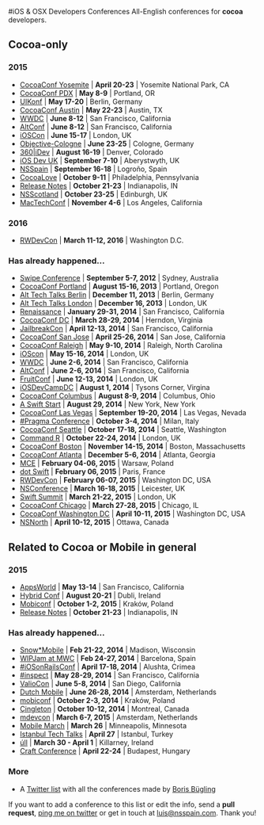 #iOS & OSX Developers Conferences
All-English conferences for **cocoa** developers.

## Cocoa-only
### 2015
* [CocoaConf Yosemite](http://cocoaconf.com/yosemite) | **April 20-23** | Yosemite National Park, CA
* [CocoaConf PDX](http://cocoaconf.com/portland-2015/home) | **May 8-9** | Portland, OR
* [UIKonf](http://www.uikonf.com) | **May 17-20** | Berlin, Germany
* [CocoaConf Austin](http://cocoaconf.com/austin-2015/home) | **May 22-23** | Austin, TX
* [WWDC](https://developer.apple.com/wwdc/) | **June 8-12** | San Francisco, California
* [AltConf](http://altconf.com/) | **June 8-12** | San Francisco, California
* [iOSCon](https://skillsmatter.com/conferences/6687-ioscon-2015-the-conference-for-ios-and-swift-developers) | **June 15-17** | London, UK
* [Objective-Cologne](http://objcgn.com/) | **June 23-25** | Cologne, Germany
* [360|iDev](http://360idev.com/) | **August 16-19** | Denver, Colorado
* [iOS Dev UK](http://www.iosdevuk.com/) | **September 7-10** | Aberystwyth, UK
* [NSSpain](http://nsspain.com/) | **September 16-18** | Logroño, Spain
* [CocoaLove](http://cocoalove.org) | **October 9-11** | Philadelphia, Pennsylvania
* [Release Notes](http://releasenotes.tv/conference/) | **October 21-23** | Indianapolis, IN
* [NSScotland](http://nsscotland.com/) | **October 23-25** | Edinburgh, UK
* [MacTechConf](http://mactech.com/conference) | **November 4-6** | Los Angeles, California

### 2016

* [RWDevCon](http://www.rwdevcon.com/) | **March 11-12, 2016** | Washington D.C.

### Has already happened...
* [Swipe Conference](http://swipeconference.com.au/) | **September 5-7, 2012** | Sydney, Australia
* [CocoaConf Portland](http://cocoaconf.com/portland-2013/home) | **August 15-16, 2013** | Portland, Oregon
* [Alt Tech Talks Berlin](http://www.alt-tech-talks.com) | **December 11, 2013** | Berlin, Germany
* [Alt Tech Talks London](http://www.alttechtalks.com) | **December 16, 2013** | London, UK
* [Renaissance](http://renaissance.io/2014) | **January 29-31, 2014** | San Francisco, California
* [CocoaConf DC](http://cocoaconf.com/dc-2014/home) | **March 28-29, 2014** | Herndon, Virginia
* [JailbreakCon](http://www.jailbreakcon.com/) | **April 12-13, 2014** | San Francisco, California
* [CocoaConf San Jose](http://cocoaconf.com/sanjose-2014/home) | **April 25-26, 2014** | San Jose, California
* [CocoaConf Raleigh](http://cocoaconf.com/raleigh-2014/home) | **May 9-10, 2014** | Raleigh, North Carolina
* [iOScon](https://skillsmatter.com/conferences/1984-ios-exchange-2014) | **May 15-16, 2014** | London, UK
* [WWDC](https://developer.apple.com/wwdc/) | **June 2-6, 2014** | San Francisco, California
* [AltConf](http://www.altconf.com/) | **June 2-6, 2014** | San Francisco, California
* [FruitConf](http://fruitconf.co/) | **June 12-13, 2014** | London, UK
* [iOSDevCampDC](http://iosdevcampdc.com/) | **August 1, 2014** | Tysons Corner, Virgina
* [CocoaConf Columbus](http://cocoaconf.com/columbus-2014/home) | **August 8-9, 2014** | Columbus, Ohio
* [A Swift Start](http://aswiftstart.com/) | **August 29, 2014** | New York, New York
* [CocoaConf Las Vegas](http://cocoaconf.com/lasvegas-2014/home) | **September 19-20, 2014** | Las Vegas, Nevada
* [#Pragma Conference](http://pragmamark.org/eventi/pragma-conference-2014/) | **October 3-4, 2014** | Milan, Italy
* [CocoaConf Seattle](http://cocoaconf.com/seattle-2014/home) | **October 17-18, 2014** | Seattle, Washington
* [Command R](http://cmdrconf.com) | **October 22-24, 2014** | London, UK
* [CocoaConf Boston](http://cocoaconf.com/boston-2014/home) | **November 14-15, 2014** | Boston, Massachusetts
* [CocoaConf Atlanta](http://cocoaconf.com/atlanta-2014/home) | **December 5-6, 2014** | Atlanta, Georgia
* [MCE](http://mceconf.com) | **February 04-06, 2015** | Warsaw, Poland
* [dot Swift](http://www.dotswift.io) | **February 06, 2015** | Paris, France
* [RWDevCon](http://www.rwdevcon.com) | **February 06-07, 2015** | Washington DC, USA
* [NSConference](http://nsconference.com/) | **March 16-18, 2015** | Leicester, UK
* [Swift Summit](http://www.swiftsummit.com) | **March 21-22, 2015** | London, UK
* [CocoaConf Chicago](http://cocoaconf.com/chicago-2015/home) | **March 27-28, 2015** | Chicago, IL
* [CocoaConf Washington DC](http://cocoaconf.com/dc-2015/home) | **April 10-11, 2015** | Washington DC, USA
* [NSNorth](http://nsnorth.ca/) | **April 10-12, 2015** | Ottawa, Canada

## Related to Cocoa or Mobile in general

### 2015
* [AppsWorld](http://www.apps-world.net/northamerica/) | **May 13-14** | San Francisco, California
* [Hybrid Conf](http://hybridconf.net/) | **August 20-21** | Dubli, Ireland
* [Mobiconf](http://www.mobiconf.org/) | **October 1-2, 2015** | Kraków, Poland
* [Release Notes](http://releasenotes.tv/conference/) | **October 21-23** | Indianapolis, IN
 
### Has already happened...
* [Snow*Mobile](http://2014.snow-mobile.org/) | **Feb 21-22, 2014** | Madison, Wisconsin
* [WIPJam at MWC](http://wip.org/wip-event/wipjam-mwc14/) | **Feb 24-27, 2014** | Barcelona, Spain
* [#iOSonRailsConf](http://iosonrailsconf.eu/) | **April 17-18, 2014** | Alushta, Crimea
* [#inspect](http://www.rubymotion.com/conference/2014/) | **May 28-29, 2014** | San Francisco, California
* [ValioCon](http://valiocon.com/) | **June 5-8, 2014** | San Diego, California
* [Dutch Mobile](http://www.mobileconference.nl) | **June 26-28, 2014** | Amsterdam, Netherlands
* [mobiconf](http://www.mobiconf.org/) | **October 2-3, 2014** | Kraków, Poland
* [Çingleton](http://cingleton.com/) | **October 10-12, 2014** | Montreal, Canada
* [mdevcon](http://mdevcon.com/) | **March 6-7, 2015** | Amsterdam, Netherlands
* [Mobile March](http://mobilemarchtc.com/) | **March 26** | Minneapolis, Minnesota
* [Istanbul Tech Talks](http://www.istanbultechtalks.com/) | **April 27** | Istanbul, Turkey
* [úll](http://2015.ull.ie/) | **March 30 - April 1** | Killarney, Ireland
* [Craft Conference](http://craft-conf.com/2015) | **April 22-24** | Budapest, Hungary

### More
* A [Twitter list](https://twitter.com/NeoNacho/lists/cocoaconferences) with all the conferences made by [Boris Bügling](https://twitter.com/NeoNacho)

If you want to add a conference to this list or edit the info, send a **pull request**, [ping me on twitter](https://twitter.com/lascorbe) or get in touch at [luis@nsspain.com](mailto:luis@nsspain.com). Thank you!
